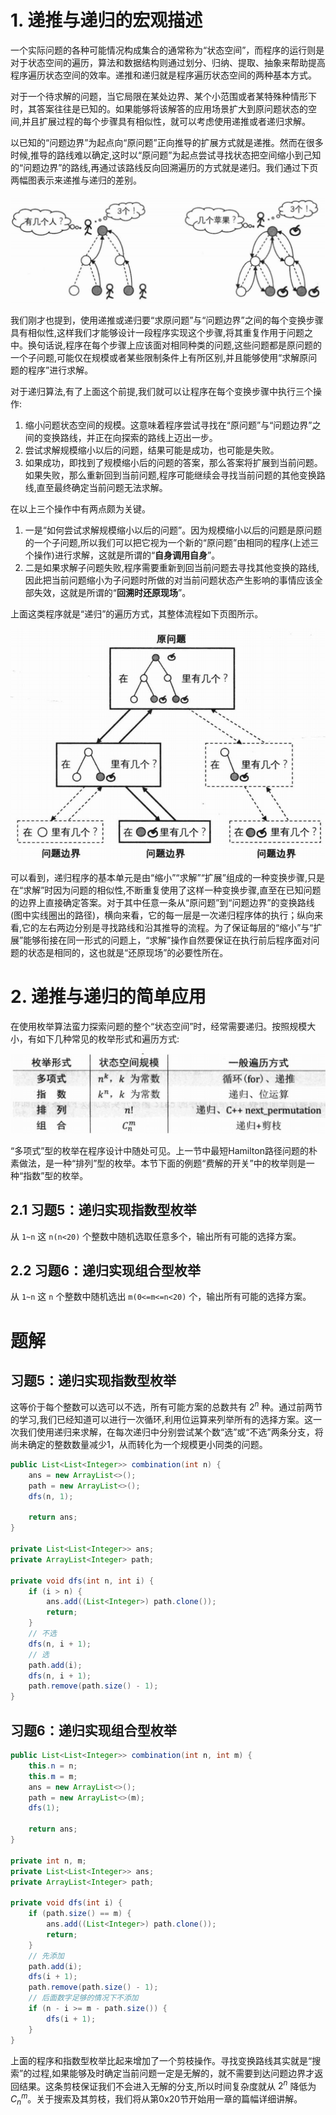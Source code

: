 # 1. 递推与递归的宏观描述 

一个实际问题的各种可能情况构成集合的通常称为“状态空间”，而程序的运行则是对于状态空间的遍历，算法和数据结构则通过划分、归纳、提取、抽象来帮助提高程序遍历状态空间的效率。递推和递归就是程序遍历状态空间的两种基本方式。

对于一个待求解的问题，当它局限在某处边界、某个小范围或者某特殊种情形下时，其答案往往是已知的。如果能够将该解答的应用场景扩大到原问题状态的空间,并且扩展过程的每个步骤具有相似性，就可以考虑使用递推或者递归求解。

以已知的“问题边界”为起点向“原问题”正向推导的扩展方式就是递推。然而在很多时候,推导的路线难以确定,这时以“原问题”为起点尝试寻找状态把空间缩小到己知的“问题边界”的路线,再通过该路线反向回溯遍历的方式就是递归。我们通过下页两幅图表示来递推与递归的差别。

![image-20220408155602428](0x02-递推与递归.assets/image-20220408155602428-16494045642361.png)

我们刚才也提到，使用递推或递归要“求原问题”与“问题边界”之间的每个变换步骤具有相似性,这样我们才能够设计一段程序实现这个步骤,将其重复作用于问题之中。换句话说,程序在每个步骤上应该面对相同种类的问题,这些问题都是原问题的一个子问题,可能仅在规模或者某些限制条件上有所区别,并且能够使用“求解原问题的程序”进行求解。

对于递归算法,有了上面这个前提,我们就可以让程序在每个变换步骤中执行三个操作:

1. 缩小问题状态空间的规模。这意味着程序尝试寻找在“原问题”与“问题边界”之间的变换路线，并正在向探索的路线上迈出一步。
2. 尝试求解规模缩小以后的问题，结果可能是成功，也可能是失败。
3. 如果成功，即找到了规模缩小后的问题的答案，那么答案将扩展到当前问题。如果失败，那么重新回到当前问题,程序可能继续会寻找当前问题的其他变换路线,直至最终确定当前问题无法求解。

在以上三个操作中有两点颇为关键。

1. 一是“如何尝试求解规模缩小以后的问题”。因为规模缩小以后的问题是原问题的一个子问题,所以我们可以把它视为一个新的“原问题”由相同的程序(上述三个操作)进行求解，这就是所谓的“**自身调用自身**”。
2. 二是如果求解子问题失败,程序需要重新到回当前问题去寻找其他变换的路线,因此把当前问题缩小为子问题时所做的对当前问题状态产生影响的事情应该全部失效，这就是所谓的“**回溯时还原现场**”。

上面这类程序就是“递归”的遍历方式，其整体流程如下页图所示。

![image-20220408160346412](0x02-递推与递归.assets/image-20220408160346412-16494050277782.png)

可以看到，递归程序的基本单元是由“缩小”“求解”“扩展”组成的一种变换步骤,只是在“求解”时因为问题的相似性,不断重复使用了这样一种变换步骤,直至在已知问题的边界上直接确定答案。对于其中任意一条从“原问题”到“问题边界”的变换路线(图中实线圈出的路径)，横向来看，它的每一层是一次递归程序体的执行；纵向来看,它的左右两边分别是寻找路线和沿其推导的流程。为了保证每层的“缩小”与“扩展”能够衔接在同一形式的问题上，“求解”操作自然要保证在执行前后程序面对问题的状态是相同的，这也就是“还原现场”的必要性所在。

# 2. 递推与递归的简单应用

在使用枚举算法蛮力探索问题的整个“状态空间”时，经常需要递归。按照规模大小，有如下几种常见的枚举形式和遍历方式:

![image-20220408160930389](0x02-递推与递归.assets/image-20220408160930389-16494053716523.png)

“多项式”型的枚举在程序设计中随处可见。上一节中最短Hamilton路径问题的朴素做法，是一种“排列”型的枚举。本节下面的例题“费解的开关”中的枚举则是一种“指数”型的枚举。

## 2.1 习题5：递归实现指数型枚举

从 `1~n` 这 `n(n<20)` 个整数中随机选取任意多个，输出所有可能的选择方案。

## 2.2 习题6：递归实现组合型枚举

从 `1~n` 这 `n` 个整数中随机选出 `m(0<=m<=n<20)` 个，输出所有可能的选择方案。

# 题解

## 习题5：递归实现指数型枚举

这等价于每个整数可以选可以不选，所有可能方案的总数共有 $2^n$ 种。通过前两节的学习,我们已经知道可以进行一次循环,利用位运算来列举所有的选择方案。这一次我们使用递归来求解，在每次递归中分别尝试某个数“选”或“不选”两条分支，将尚未确定的整数数量减少1，从而转化为一个规模更小同类的问题。

```java
public List<List<Integer>> combination(int n) {
    ans = new ArrayList<>();
    path = new ArrayList<>();
    dfs(n, 1);

    return ans;
}

private List<List<Integer>> ans;
private ArrayList<Integer> path;

private void dfs(int n, int i) {
    if (i > n) {
        ans.add((List<Integer>) path.clone());
        return;
    }
    // 不选
    dfs(n, i + 1);
    // 选
    path.add(i);
    dfs(n, i + 1);
    path.remove(path.size() - 1);
}
```

## 习题6：递归实现组合型枚举

```java
public List<List<Integer>> combination(int n, int m) {
    this.n = n;
    this.m = m;
    ans = new ArrayList<>();
    path = new ArrayList<>(m);
    dfs(1);

    return ans;
}

private int n, m;
private List<List<Integer>> ans;
private ArrayList<Integer> path;

private void dfs(int i) {
    if (path.size() == m) {
        ans.add((List<Integer>) path.clone());
        return;
    }
    // 先添加
    path.add(i);
    dfs(i + 1);
    path.remove(path.size() - 1);
    // 后面数字足够的情况下不添加
    if (n - i >= m - path.size()) {
        dfs(i + 1);
    }
}
```

上面的程序和指数型枚举比起来增加了一个剪枝操作。寻找变换路线其实就是“搜索”的过程,如果能够及时确定当前问题一定是无解的，就不需要到达问题边界才返回结果。这条剪枝保证我们不会进入无解的分支,所以时间复杂度就从 $2^n$ 降低为 $C^m_n$。关于搜索及其剪枝，我们将从第0x20节开始用一章的篇幅详细讲解。

